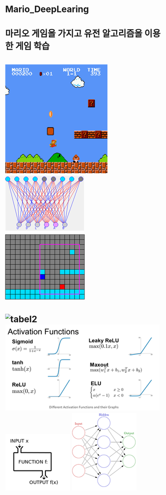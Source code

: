# Mario_DeepLearing
# 마리오 게임을 가지고 유전 알고리즘을 이용한 게임 학습
    
# ![tabel](game.png) ![tabel](label.png) ![tabel](label2.png)
# ![tabel2](labe2.png) ![tabel2](label3.png) ![tabel2](label4.png) ![tabel2](label5.png)



